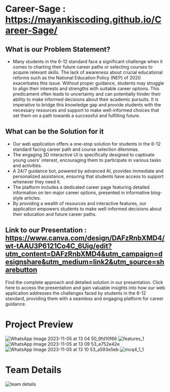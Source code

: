# Career-Sage : https://mayankiscoding.github.io/Career-Sage/

## What is our Problem Statement?
- Many students in the 6-12 standard face a significant challenge when it comes to charting their future career paths or selecting courses to acquire relevant skills. The lack of awareness about crucial educational reforms such as the National Education Policy (NEP) of 2020 exacerbates this issue. Without proper guidance, students may struggle to align their interests and strengths with suitable career options. This predicament often leads to uncertainty and can potentially hinder their ability to make informed decisions about their academic pursuits. It is imperative to bridge this knowledge gap and provide students with the necessary resources and support to make well-informed choices that set them on a path towards a successful and fulfilling future.

## What can be the Solution for it
- Our web application offers a one-stop solution for students in the 6-12 standard facing career path and course selection dilemmas.
- The engaging 3D interactive UI is specifically designed to captivate young users' interest, encouraging them to participate in various tasks and activities.
- A 24/7 guidance bot, powered by advanced AI, provides immediate and personalized assistance, ensuring that students have access to support whenever they need it.
- The platform includes a dedicated career page featuring detailed information on ten major career options, presented in informative blog-style articles.
- By providing a wealth of resources and interactive features, our application empowers students to make well-informed decisions about their education and future career paths.


## Link to our Presentation : https://www.canva.com/design/DAFzRnbXMD4/wt-tAAU3P6121Co4C_6Uig/edit?utm_content=DAFzRnbXMD4&utm_campaign=designshare&utm_medium=link2&utm_source=sharebutton
Find the complete approach and detailed solution in our presentation. Click here to access the presentation and gain valuable insights into how our web application addresses the challenges faced by students in the 6-12 standard, providing them with a seamless and engaging platform for career guidance.

# Project Preview 

![WhatsApp Image 2023-11-05 at 13 04 50_9fd10f66](https://github.com/Dev-98/Career-Sage/assets/90096363/bd0bb232-4319-43cc-82b9-ff62ed451150)
![features_1](https://github.com/Dev-98/Career-Sage/assets/90096363/5eb87659-486d-41ca-97d2-42bb734d0a34)
![WhatsApp Image 2023-11-05 at 13 09 53_e752e42e](https://github.com/Dev-98/Career-Sage/assets/90096363/bea1e291-6a5c-4fc3-9cf2-2563c1548705)
![WhatsApp Image 2023-11-05 at 13 10 53_a593e5eb](https://github.com/Dev-98/Career-Sage/assets/90096363/91e71fa6-5f21-4f71-bc83-505e1f965496)
![mcq4_1_1](https://github.com/Dev-98/Career-Sage/assets/90096363/c37ec179-7dcc-4e7f-9978-92450a3b0f6d)

# Team Details
![team details](https://github.com/Dev-98/Career-Sage/assets/90096363/35772ccd-baf7-4b81-974f-431898ed8c65)
